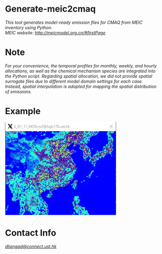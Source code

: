 # Generate-meic2cmaq
*This tool generates model-ready emission files for CMAQ from MEIC inventory using Python.  
MEIC website: http://meicmodel.org.cn/#firstPage*

# Note
*For your convenience, the temporal profiles for monthly, weekly, and hourly allocations, as well as the chemical mechanism species are integrated into the Python script. Regarding spatial allocation, we did not provide spatial surrogate files due to different model domain settings for each case. Instead, spatial interpolation is adopted for mapping the spatial distribution of emissions.*

# Example
![Alt text](Demo/MEIC+EDGAR_SO2.jpg)

# Contact Info
*dliangad@connect.ust.hk*

